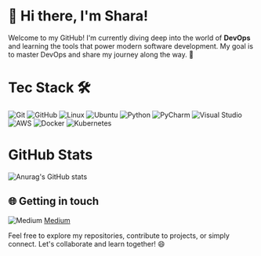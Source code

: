 # 👋 Hi there, I'm Shara! 

Welcome to my GitHub! I'm currently diving deep into the world of **DevOps** and learning the tools that power modern software development. My goal is to master DevOps and share my journey along the way. 🌱

 # Tec Stack 🛠️ 
 
 ![Git](https://img.shields.io/badge/git-%23F05033.svg?style=for-the-badge&logo=git&logoColor=white)
 ![GitHub](https://img.shields.io/badge/github-%23121011.svg?style=for-the-badge&logo=github&logoColor=white)
 ![Linux](https://img.shields.io/badge/Linux-FCC624?style=for-the-badge&logo=linux&logoColor=black)
 ![Ubuntu](https://img.shields.io/badge/Ubuntu-E95420?style=for-the-badge&logo=ubuntu&logoColor=white)
 ![Python](https://img.shields.io/badge/python-3670A0?style=for-the-badge&logo=python&logoColor=ffdd54)
 ![PyCharm](https://img.shields.io/badge/pycharm-143?style=for-the-badge&logo=pycharm&logoColor=black&color=black&labelColor=green)
 ![Visual Studio](https://img.shields.io/badge/Visual%20Studio-5C2D91.svg?style=for-the-badge&logo=visual-studio&logoColor=white)
 ![AWS](https://img.shields.io/badge/AWS-%23FF9900.svg?style=for-the-badge&logo=amazon-aws&logoColor=white)
 ![Docker](https://img.shields.io/badge/docker-%230db7ed.svg?style=for-the-badge&logo=docker&logoColor=white)
 ![Kubernetes](https://img.shields.io/badge/kubernetes-%23326ce5.svg?style=for-the-badge&logo=kubernetes&logoColor=white)

  
 # GitHub Stats 
  ![Anurag's GitHub stats](https://github-readme-stats.vercel.app/api?username=Shara2922&theme=dark&show_icons=true)

## 🌐 Getting in touch
 ![Medium](https://img.shields.io/badge/Medium-12100E?style=for-the-badge&logo=medium&logoColor=white)  [Medium](https://medium.com/@r.shara2922)
  
Feel free to explore my repositories, contribute to projects, or simply connect. Let's collaborate and learn together! 😄
